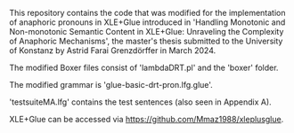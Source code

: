 This repository contains the code that was modified for the implementation of anaphoric pronouns in XLE+Glue introduced in 
'Handling Monotonic and Non-monotonic Semantic Content in XLE+Glue: Unraveling the Complexity of Anaphoric Mechanisms', 
the master's thesis submitted to the University of Konstanz by Astrid Farai Grenzdörffer in March 2024.

The modified Boxer files consist of 'lambdaDRT.pl' and the 'boxer' folder.

The modified grammar is 'glue-basic-drt-pron.lfg.glue'.

'testsuiteMA.lfg' contains the test sentences (also seen in Appendix A).


XLE+Glue can be accessed via https://github.com/Mmaz1988/xleplusglue.
